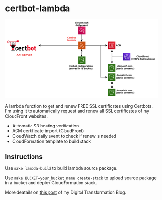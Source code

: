 # certbot-lambda

![architecture](architecture.png "Architecture")


A lambda function to get and renew FREE SSL certificates using Certbots. I'm using it to automatically request and renew all SSL certificates of my CloudFront websites.

* Automatic S3 hosting verification
* ACM certificate import (CloudFront)
* CloudWatch daily event to check if renew is needed
* CloudFormation template to build stack

## Instructions

Use `make lambda-build` to build lambda source package.

Use `make BUCKET=your_bucket_name create-stack` to upload source package in a bucket and deploy CloudFormation stack.

More deatails on [this post](https://www.vittorionardone.it/en/2020/04/29/free-ssl-certificates-with-certbot-in-aws-lambda/) of my Digital Transformation Blog.



